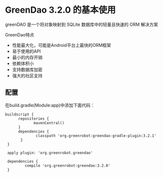 # GreenDao 3.2.0 的基本使用

greenDAO 是一个将对象映射到 SQLite 数据库中的轻量且快速的 ORM 解决方案

GreenDao特点

- 性能最大化，可能是Android平台上最快的ORM框架
- 易于使用的API
- 最小的内存开销
- 依赖体积小
- 支持数据库加密
- 强大的社区支持

## 配置

在build.gradle(Module:app)中添加下面代码：

```
buildscript {
      repositories {
             mavenCentral()
      }
      dependencies {
              classpath 'org.greenrobot:greendao-gradle-plugin:3.2.1'
       }
 }

 apply plugin: 'org.greenrobot.greendao'

 dependencies {
         compile 'org.greenrobot:greendao:3.2.0'
 }
```








